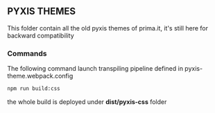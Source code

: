 ## PYXIS THEMES

This folder contain all the old pyxis themes of prima.it, it's still here for backward compatibility

### Commands
The following command launch transpiling pipeline defined in pyxis-theme.webpack.config
````bash
npm run build:css
````

the whole build is deployed under **dist/pyxis-css** folder
